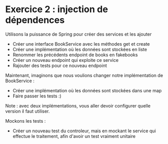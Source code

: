 # Exercice 2 : injection de dépendences


Utilisons la puissance de Spring pour créer des services et les ajouter
* Créer une interface BookService avec les méthodes get et create
* Créer une implémentation où les données sont stockées en liste
* Renommer les précédents endpoint de books en fakebooks
* Créer un nouveau endpoint qui exploite ce service
* Rajouter des tests pour ce nouveau endpoint

Maintenant, imaginons que nous voulions changer notre implémentation de BookService :
* Créer une implémentation où les données sont stockées dans une map
* Faire passer les tests :)

Note : avec deux implémentations, vous aller devoir configurer quelle version il faut utiliser.

Mockons les tests :
* Créer un nouveau test du controleur, mais en mockant le service qui effectue le traitement, afin d'avoir un test vraiment unitaire
